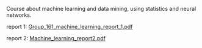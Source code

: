 Course about machine learning and data mining, using statistics and neural networks.

report 1:
[Group_161_machine_learning_report_1.pdf](https://github.com/MP-EL/Machine_learning/files/10855601/Group_161_machine_learning_report_1.pdf)

report 2:
[Machine_learning_report2.pdf](https://github.com/MP-EL/Machine_learning/files/10855603/Machine_learning_report2.pdf)
